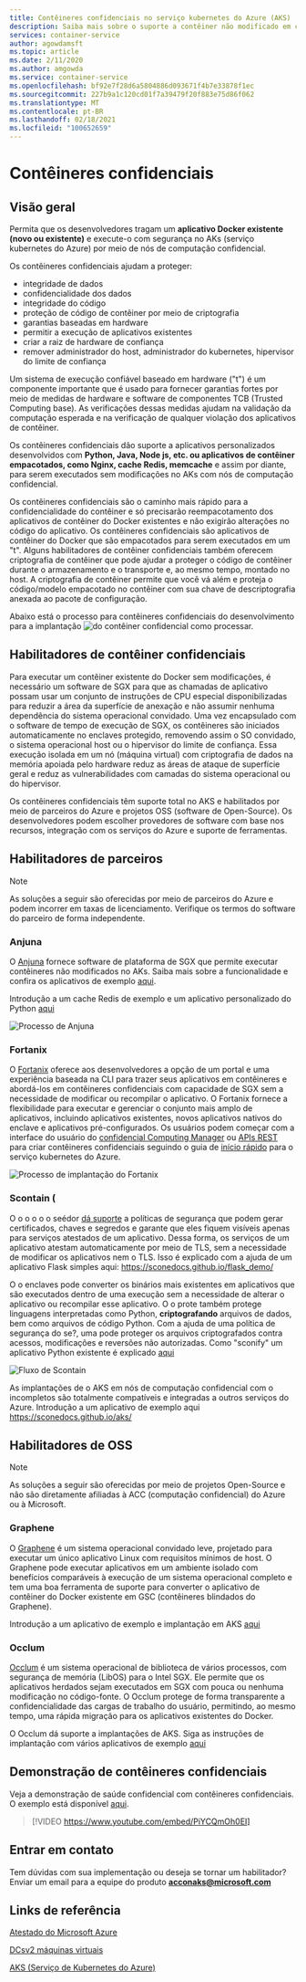 ```yaml
---
title: Contêineres confidenciais no serviço kubernetes do Azure (AKS)
description: Saiba mais sobre o suporte a contêiner não modificado em contêineres confidenciais.
services: container-service
author: agowdamsft
ms.topic: article
ms.date: 2/11/2020
ms.author: amgowda
ms.service: container-service
ms.openlocfilehash: bf92e7f28d6a5804886d093671f4b7e33878f1ec
ms.sourcegitcommit: 227b9a1c120cd01f7a39479f20f883e75d86f062
ms.translationtype: MT
ms.contentlocale: pt-BR
ms.lasthandoff: 02/18/2021
ms.locfileid: "100652659"
---
```

# <a name="confidential-containers"></a>Contêineres confidenciais

## <a name="overview"></a>Visão geral

Permita que os desenvolvedores tragam um **aplicativo Docker existente (novo ou existente)** e execute-o com segurança no AKs (serviço kubernetes do Azure) por meio de nós de computação confidencial.

Os contêineres confidenciais ajudam a proteger:

- integridade de dados 
- confidencialidade dos dados
- integridade do código
- proteção de código de contêiner por meio de criptografia
- garantias baseadas em hardware
- permitir a execução de aplicativos existentes
- criar a raiz de hardware de confiança
- remover administrador do host, administrador do kubernetes, hipervisor do limite de confiança

Um sistema de execução confiável baseado em hardware ("t") é um componente importante que é usado para fornecer garantias fortes por meio de medidas de hardware e software de componentes TCB (Trusted Computing base). As verificações dessas medidas ajudam na validação da computação esperada e na verificação de qualquer violação dos aplicativos de contêiner.

Os contêineres confidenciais dão suporte a aplicativos personalizados desenvolvidos com **Python, Java, Node js, etc. ou aplicativos de contêiner empacotados, como Nginx, cache Redis, memcache** e assim por diante, para serem executados sem modificações no AKs com nós de computação confidencial.

Os contêineres confidenciais são o caminho mais rápido para a confidencialidade do contêiner e só precisarão reempacotamento dos aplicativos de contêiner do Docker existentes e não exigirão alterações no código do aplicativo. Os contêineres confidenciais são aplicativos de contêiner do Docker que são empacotados para serem executados em um "t". Alguns habilitadores de contêiner confidenciais também oferecem criptografia de contêiner que pode ajudar a proteger o código de contêiner durante o armazenamento e o transporte e, ao mesmo tempo, montado no host. A criptografia de contêiner permite que você vá além e proteja o código/modelo empacotado no contêiner com sua chave de descriptografia anexada ao pacote de configuração.

Abaixo está o processo para contêineres confidenciais do desenvolvimento para a implantação ![ do contêiner confidencial como processar.](./media/confidential-containers/how-to-confidential-container.png)

## <a name="confidential-container-enablers"></a>Habilitadores de contêiner confidenciais
Para executar um contêiner existente do Docker sem modificações, é necessário um software de SGX para que as chamadas de aplicativo possam usar um conjunto de instruções de CPU especial disponibilizadas para reduzir a área da superfície de anexação e não assumir nenhuma dependência do sistema operacional convidado. Uma vez encapsulado com o software de tempo de execução de SGX, os contêineres são iniciados automaticamente no enclaves protegido, removendo assim o SO convidado, o sistema operacional host ou o hipervisor do limite de confiança. Essa execução isolada em um nó (máquina virtual) com criptografia de dados na memória apoiada pelo hardware reduz as áreas de ataque de superfície geral e reduz as vulnerabilidades com camadas do sistema operacional ou do hipervisor.

Os contêineres confidenciais têm suporte total no AKS e habilitados por meio de parceiros do Azure e projetos OSS (software de Open-Source). Os desenvolvedores podem escolher provedores de software com base nos recursos, integração com os serviços do Azure e suporte de ferramentas.

## <a name="partner-enablers"></a>Habilitadores de parceiros
> [!NOTE]
> As soluções a seguir são oferecidas por meio de parceiros do Azure e podem incorrer em taxas de licenciamento. Verifique os termos do software do parceiro de forma independente. 

### <a name="anjuna"></a>Anjuna

O [Anjuna](https://www.anjuna.io/) fornece software de plataforma de SGX que permite executar contêineres não modificados no AKs. Saiba mais sobre a funcionalidade e confira os aplicativos de exemplo [aqui](https://www.anjuna.io/microsoft-azure-confidential-computing-aks-lp).

Introdução a um cache Redis de exemplo e um aplicativo personalizado do Python [aqui](https://www.anjuna.io/microsoft-azure-confidential-computing-aks-lp)

![Processo de Anjuna](./media/confidential-containers/anjuna-process-flow.png)

### <a name="fortanix"></a>Fortanix

O [Fortanix](https://www.fortanix.com/) oferece aos desenvolvedores a opção de um portal e uma experiência baseada na CLI para trazer seus aplicativos em contêineres e abordá-los em contêineres confidenciais com capacidade de SGX sem a necessidade de modificar ou recompilar o aplicativo. O Fortanix fornece a flexibilidade para executar e gerenciar o conjunto mais amplo de aplicativos, incluindo aplicativos existentes, novos aplicativos nativos do enclave e aplicativos pré-configurados. Os usuários podem começar com a interface do usuário do [confidencial Computing Manager](https://em.fortanix.com/) ou [APIs REST](https://www.fortanix.com/api/em/) para criar contêineres confidenciais seguindo o guia de [início rápido](https://support.fortanix.com/hc/en-us/articles/360049658291-Fortanix-Confidential-Container-on-Azure-Kubernetes-Service) para o serviço kubernetes do Azure.

![Processo de implantação do Fortanix](./media/confidential-containers/fortanix-confidential-containers-flow.png)

### <a name="scone-scontain"></a>Scontain (

O o o o o o seédor [dá suporte](https://scontain.com/index.html?lang=en) a políticas de segurança que podem gerar certificados, chaves e segredos e garante que eles fiquem visíveis apenas para serviços atestados de um aplicativo. Dessa forma, os serviços de um aplicativo atestam automaticamente por meio de TLS, sem a necessidade de modificar os aplicativos nem o TLS. Isso é explicado com a ajuda de um aplicativo Flask simples aqui: https://sconedocs.github.io/flask_demo/  

O o enclaves pode converter os binários mais existentes em aplicativos que são executados dentro de uma execução sem a necessidade de alterar o aplicativo ou recompilar esse aplicativo. O o prote também protege linguagens interpretadas como Python, **criptografando** arquivos de dados, bem como arquivos de código Python. Com a ajuda de uma política de segurança do se?, uma pode proteger os arquivos criptografados contra acessos, modificações e reversões não autorizadas. Como "sconify" um aplicativo Python existente é explicado [aqui](https://sconedocs.github.io/sconify_image/)

![Fluxo de Scontain](./media/confidential-containers/scone-workflow.png)

As implantações de o AKS em nós de computação confidencial com o incompletos são totalmente compatíveis e integradas a outros serviços do Azure. Introdução a um aplicativo de exemplo aqui https://sconedocs.github.io/aks/


## <a name="oss-enablers"></a>Habilitadores de OSS 
> [!NOTE]
> As soluções a seguir são oferecidas por meio de projetos Open-Source e não são diretamente afiliadas à ACC (computação confidencial) do Azure ou à Microsoft.  

### <a name="graphene"></a>Graphene

O [Graphene](https://grapheneproject.io/) é um sistema operacional convidado leve, projetado para executar um único aplicativo Linux com requisitos mínimos de host. O Graphene pode executar aplicativos em um ambiente isolado com benefícios comparáveis à execução de um sistema operacional completo e tem uma boa ferramenta de suporte para converter o aplicativo de contêiner do Docker existente em GSC (contêineres blindados do Graphene).

Introdução a um aplicativo de exemplo e implantação em AKS [aqui](https://graphene.readthedocs.io/en/latest/cloud-deployment.html#azure-kubernetes-service-aks)

### <a name="occlum"></a>Occlum
[Occlum](https://occlum.io/) é um sistema operacional de biblioteca de vários processos, com segurança de memória (LibOS) para o Intel SGX. Ele permite que os aplicativos herdados sejam executados em SGX com pouca ou nenhuma modificação no código-fonte. O Occlum protege de forma transparente a confidencialidade das cargas de trabalho do usuário, permitindo, ao mesmo tempo, uma rápida migração para os aplicativos existentes do Docker.

O Occlum dá suporte a implantações de AKS. Siga as instruções de implantação com vários aplicativos de exemplo [aqui](https://github.com/occlum/occlum/blob/master/docs/azure_aks_deployment_guide.md)


## <a name="confidential-containers-demo"></a>Demonstração de contêineres confidenciais
Veja a demonstração de saúde confidencial com contêineres confidenciais. O exemplo está disponível [aqui](https://docs.microsoft.com/azure/architecture/example-scenario/confidential/healthcare-inference). 

> [!VIDEO https://www.youtube.com/embed/PiYCQmOh0EI]


## <a name="get-in-touch"></a>Entrar em contato

Tem dúvidas com sua implementação ou deseja se tornar um habilitador? Enviar um email para a equipe do produto **acconaks@microsoft.com**

## <a name="reference-links"></a>Links de referência

[Atestado do Microsoft Azure](../attestation/overview.md)

[DCsv2 máquinas virtuais](virtual-machine-solutions.md)

[AKS (Serviço de Kubernetes do Azure)](../aks/intro-kubernetes.md)
